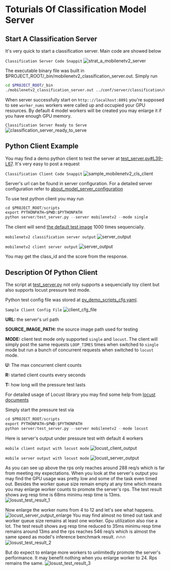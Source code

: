 # Toturials Of Classification Model Server

## Start A Classification Server

It's very quick to start a classification server. Main code are showed below

`Classification Server Code Snappit`
![strat_a_mobilenetv2_server](../resources/images/start_a_mobilenetv2_server.png)

The executable binary file was built in $PROJECT_ROOT/_bin/mobilenetv2_classification_server.out. Simply run

```bash
cd $PROJECT_ROOT/_bin
./mobilenetv2_classification_server.out ../conf/server/classification/mobilenetv2/mobilenetv2_server_config.ini
```

When server successfully start on `http:://localhost:8091` you're supposed to see `worker_nums` workers were called up and occupied your GPU resources. By default 4 model workers will be created you may enlarge it if you have enough GPU memory.

`Classification Server Ready to Serve`
![classification_server_ready_to_serve](../resources/images/mobilenetv2_server_ready.png)

## Python Client Example

You may find a demo python client to test the server at [test_server.py#L39-L67](../scripts/server/test_server.py). It's very easy to post a request

`Classification Client Code Snappit`
![sample_mobilenetv2_cls_client](../resources/images/mobilenetv2_sample_client.png)

Server's url can be found in server configuration. For a detailed server configuration refer to [about_model_server_configuration](../docs/about_model_server_configuration.md)

To use test python client you may run

```python
cd $PROJECT_ROOT/scripts
export PYTHONPATH=$PWD:$PYTHONPATH
python server/test_server.py --server mobilenetv2 --mode single
```

The client will send [the default test image](../demo_data/model_test_input/classification/ILSVRC2012_val_00000003.JPEG) 1000 times sequencially.

`mobilenetv2 classification server output`
![server_output](../resources/images/exam_server_output.png)

`mobilenetv2 client server output`
![server_output](../resources/images/exam_client_output.png)

You may get the class_id and the score from the response.

## Description Of Python Client

The script at [test_server.py](../scripts/server/test_server.py) not only supports a sequencially toy client but also supports locust pressure test mode.

Python test config file was stored at [py_demo_scripts_cfg.yaml](../conf/py_demo/py_demo_script_cfg.yaml).

`Sample Client Config File`
![client_cfg_file](../resources/images/sample_client_cfg.png)

**URL:** the server's url path

**SOURCE_IMAGE_PATH:** the source image path used for testing

**MODE:** client test mode only supported `single` and `locust`. The client will simply post the same requests `LOOP_TIMES` times when switched to `single` mode but run a bunch of concurrent requests when switched to `locust` mode.

**U:** The max concurrent client counts

**R:** started client counts every seconds

**T:** how long will the pressure test lasts

For detailed usage of Locust library you may find some help from [locust documents](https://docs.locust.io/en/stable/)

Simply start the pressure test via

```python
cd $PROJECT_ROOT/scripts
export PYTHONPATH=$PWD:$PYTHONPATH
python server/test_server.py --server mobilenetv2 --mode locust
```

Here is server's output under pressure test with default 4 workers

`mobile client output with locust mode`
![locust_client_output](../resources/images/locust_client_output.png)

`mobile server output with locust mode`
![locust_server_output](../resources/images/locust_server_output.png)

As you can see up above the rps only reaches around 288 req/s which is far from meeting my expectations. When you look at the server's output you may find the GPU usage was pretty low and some of the task even timed out. Besides the worker queue size remain empty at any time which means you may enlarge worker counts to promote the server's rps. The test result shows avg resp time is 68ms minimu resp time is 13ms.
![losust_test_result_1](../resources/images/locust_test_result_1.png)

Now enlarge the worker nums from 4 to 12 and let's see what happens.
![locust_server_output_enlarge](../resources/images/locust_server_output_enlarge.png)
You may find almost no timed out task and worker queue size remains at least one worker. Gpu utilization also rise a lot. The test result shows avg resp time reduced to 35ms minimu resp time remains around 13ms and the rps reaches 546 req/s which is almost the same speed as model's inference benchmark result. :fire::fire::fire:
![losust_test_result_2](../resources/images/locust_test_result_2.png)

But do expect to enlarge more workers to unlimitedly promote the server's performance. It may benefit nothing when you enlarge worker to 24. Rps remains the same.
![losust_test_result_3](../resources/images/locust_test_result_3.png)
